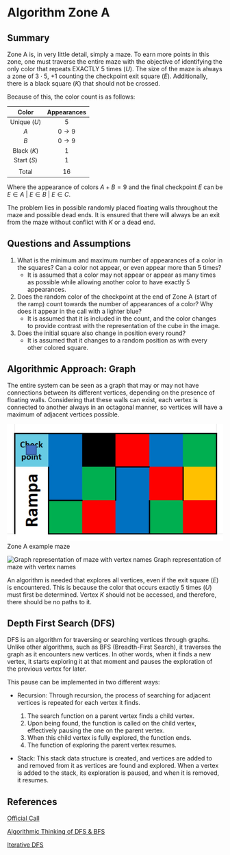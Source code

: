 # Algorithm Zone A
## Summary
Zone A is, in very little detail, simply a maze. To earn more points in this zone, one must traverse the entire maze with the objective of identifying the only color that repeats EXACTLY 5 times $(U)$. The size of the maze is always a zone of $3\cdot 5$, $+1$ counting the checkpoint exit square $(E)$. Additionally, there is a black square $(K)$ that should not be crossed.

Because of this, the color count is as follows:

| Color | Appearances |
| :-: | :-: |
| Unique $(U)$ | $5$ |
| $A$ | $0 \rightarrow 9$ |
| $B$ | $0 \rightarrow 9$ |
| Black $(K)$ | $1$ |
| Start $(S)$ | $1$ |
| | |
| Total | $16$ |

Where the appearance of colors $A+B=9$ and the final checkpoint $E$ can be $E\in A\ |\ E\in B\ |\ E\in C$.

The problem lies in possible randomly placed floating walls throughout the maze and possible dead ends. It is ensured that there will always be an exit from the maze without conflict with $K$ or a dead end.

## Questions and Assumptions
1. What is the minimum and maximum number of appearances of a color in the squares? Can a color not appear, or even appear more than 5 times?
    * It is assumed that a color may not appear or appear as many times as possible while allowing another color to have exactly 5 appearances.
2. Does the random color of the checkpoint at the end of Zone A (start of the ramp) count towards the number of appearances of a color? Why does it appear in the call with a lighter blue?
    * It is assumed that it is included in the count, and the color changes to provide contrast with the representation of the cube in the image.
3. Does the initial square also change in position every round?
    * It is assumed that it changes to a random position as with every other colored square.

## Algorithmic Approach: Graph

The entire system can be seen as a graph that may or may not have connections between its different vertices, depending on the presence of floating walls. Considering that these walls can exist, each vertex is connected to another always in an octagonal manner, so vertices will have a maximum of adjacent vertices possible.

![zoneA_maze1](../../media/zoneA_maze1.jpg)
Zone A example maze

![Graph representation of maze with vertex names](../../media/example_graph.png)
Graph representation of maze with vertex names


An algorithm is needed that explores all vertices, even if the exit square $(E)$ is encountered. This is because the color that occurs exactly 5 times $(U)$ must first be determined. Vertex $K$ should not be accessed, and therefore, there should be no paths to it.

## Depth First Search (DFS)
DFS is an algorithm for traversing or searching vertices through graphs. Unlike other algorithms, such as BFS (Breadth-First Search), it traverses the graph as it encounters new vertices. In other words, when it finds a new vertex, it starts exploring it at that moment and pauses the exploration of the previous vertex for later.

This pause can be implemented in two different ways:
* Recursion: Through recursion, the process of searching for adjacent vertices is repeated for each vertex it finds.
    1. The search function on a parent vertex finds a child vertex.
    2. Upon being found, the function is called on the child vertex, effectively pausing the one on the parent vertex.
    3. When this child vertex is fully explored, the function ends.
    4. The function of exploring the parent vertex resumes.

* Stack: This stack data structure is created, and vertices are added to and removed from it as vertices are found and explored. When a vertex is added to the stack, its exploration is paused, and when it is removed, it resumes.


## References

[Official Call](../Candidates%202023.pdf)

[Algorithmic Thinking of DFS & BFS](https://www.youtube.com/watch?v=pcKY4hjDrxk&ab_channel=AbdulBari)

[Iterative DFS](https://www.geeksforgeeks.org/iterative-depth-first-traversal/)

